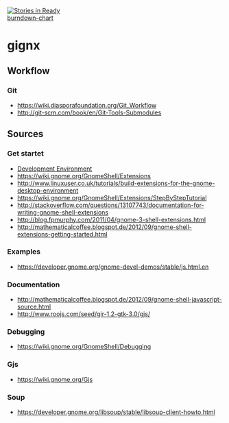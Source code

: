 [![Stories in Ready](https://badge.waffle.io/topa/gignx.png?label=ready)](https://waffle.io/topa/gignx)  
[burndown-chart](http://topa.github.io/gignx/burndown-chart/burndown-chart.html#!/topa/gignx)

gignx
=====

## Workflow
### Git
- https://wiki.diasporafoundation.org/Git_Workflow
- http://git-scm.com/book/en/Git-Tools-Submodules

## Sources

### Get startet

- [Development Environment](https://wiki.gnome.org/DeveloperTools/Installation)
- https://wiki.gnome.org/GnomeShell/Extensions
- http://www.linuxuser.co.uk/tutorials/build-extensions-for-the-gnome-desktop-environment
- https://wiki.gnome.org/GnomeShell/Extensions/StepByStepTutorial
- http://stackoverflow.com/questions/13107743/documentation-for-writing-gnome-shell-extensions
- http://blog.fpmurphy.com/2011/04/gnome-3-shell-extensions.html
- http://mathematicalcoffee.blogspot.de/2012/09/gnome-shell-extensions-getting-started.html

### Examples
- https://developer.gnome.org/gnome-devel-demos/stable/js.html.en

### Documentation
- http://mathematicalcoffee.blogspot.de/2012/09/gnome-shell-javascript-source.html
- http://www.roojs.com/seed/gir-1.2-gtk-3.0/gjs/

### Debugging
- https://wiki.gnome.org/GnomeShell/Debugging

### Gjs
- https://wiki.gnome.org/Gjs

### Soup
- https://developer.gnome.org/libsoup/stable/libsoup-client-howto.html
